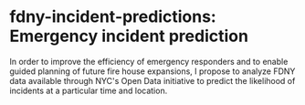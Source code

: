 # fdny-incident-predictions: Emergency incident prediction

In order to improve the efficiency of emergency responders and to enable guided planning of future fire house expansions,
I propose to analyze FDNY data available through NYC's Open Data initiative to predict the likelihood of incidents at a particular
time and location.
